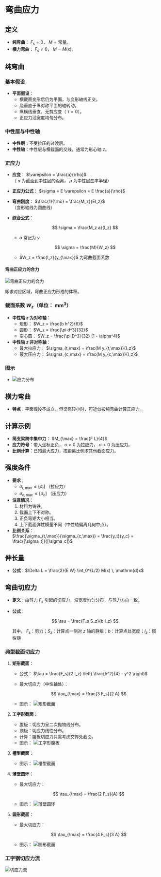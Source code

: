 # 弯曲应力

## 定义

- **纯弯曲**： $F_s = 0$， $M = \text{常量}$。
- **横力弯曲**： $F_s \neq 0$， $M = M(x)$。

## 纯弯曲

### **基本假设**

- **平面假设**：
  - 横截面变形后仍为平面，与变形轴线正交。
  - 绕垂直于纵对称平面的轴转动。
  - 纵横线垂直，无剪应变（ $\tau = 0$）。
  - 正应力沿宽度均匀分布。

### **中性层与中性轴**

- **中性层**：不受拉压的过渡层。
- **中性轴**：中性层与横截面的交线，通常为形心轴 $z$。

### **正应力**

- **应变**： $\varepsilon = \frac{a}{\rho}$  
  （ $a$ 为截面到中性层的距离， $\rho$ 为中性层曲率半径）
- **正应力公式**： $\sigma = E \varepsilon = E \frac{a}{\rho}$
- **弯曲刚度**： $\frac{1}{\rho} = \frac{M_z}{EI_z}$  
  （变形轴线为圆曲线）
- **综合公式**：

  $$
  \sigma = \frac{M_z a}{I_z}
  $$

  - $a$ 常记为 $y$

  $$
  \sigma = \frac{M}{W_z}
  $$

  - $W_z = \frac{I_z}{y_{\max}}$ 为弯曲截面系数

#### **弯曲正应力的合力**

![弯曲正应力的合力](./images/弯曲正应力的合力.png)

即求对应区域，弯曲正应力形成的体积。

### **截面系数 $W_z$**（单位： $\mathrm{mm^3}$）

- **中性轴 $z$ 为对称轴**：
  - 矩形： $W_z = \frac{b h^2}{6}$
  - 圆形： $W_z = \frac{\pi d^3}{32}$
  - 空心圆： $W_z = \frac{\pi D^3}{32} (1 - \alpha^4)$
- **中性轴 $z$ 非对称轴**：
  - 最大拉应力： $\sigma_{t,\max} = \frac{M y_{t,\max}}{I_z}$
  - 最大压应力： $\sigma_{c,\max} = \frac{M y_{c,\max}}{I_z}$

### **图示**

- ![应力分布](images/应力在截面上的分布.png)

## 横力弯曲

- **特点**：平面假设不成立，但梁高较小时，可近似按纯弯曲计算正应力。

## 计算示例

- **简支梁跨中集中力**： $M_{\max} = \frac{F L}{4}$
- **应力符号**：带入坐标正负， $\sigma > 0$ 为拉应力， $\sigma < 0$ 为压应力。
- **比例计算**：已知最大应力，按距离比例求其他截面应力。

## 强度条件

- **要求**：
  - $\sigma_{t,\max} \leq [\sigma_t]$ （拉应力）
  - $\sigma_{c,\max} \leq [\sigma_c]$ （压应力）
- **注意情况**：
  1. 材料为铸铁。
  2. 截面上下不对称。
  3. 正负弯矩大小相当。
  4. 上下截面弹性模量不同（中性轴偏离几何中点）。
- **比例关系**：  
  $\frac{\sigma_{t,\max}}{\sigma_{c,\max}} = \frac{y_t}{y_c} = \frac{[\sigma_t]}{[\sigma_c]}$

## 伸长量

- **公式**：$\Delta L = \frac{2}{E W} \int_0^{L/2} M(x) \, \mathrm{d}x$

## 弯曲切应力

- **定义**：由剪力 $F_s$ 引起的切应力，沿宽度均匀分布，与剪力方向一致。
- **公式**：

  $$
  \tau = \frac{F_s S_z}{b I_z}
  $$

  其中， $F_s$：剪力；$S_z$：计算点一侧对 $z$ 轴的静矩；$b$：计算点处宽度；$I_z$：惯性矩

### **典型截面切应力**

1. **矩形截面**：
   - 公式： $\tau = \frac{F_s}{2 I_z} \left( \frac{h^2}{4} - y^2 \right)$
   - 最大切应力（中性轴处）：

      $$
      \tau_{\max} = \frac{3 F_s}{2 A}
      $$

   - 图示：
      ![矩形截面](images/弯曲应力_矩形截面.png)

2. **工字形截面**：
   - 腹板：切应力呈二次抛物线分布。
   - 顶板：切应力线性分布。
   - 计算：腹板切应力只需考虑交界处截面。
   - 图示：
      ![工字形腹板](images/弯曲应力_工字腹板截面.png)

3. **槽型截面**：
   - 图示：
      ![槽型截面](images/弯曲应力_槽型截面.png)

4. **薄壁圆环**：
   - 最大切应力：

     $$
     \tau_{\max} = \frac{2 F_s}{A}
     $$

   - 图示：
      ![薄壁圆环](images/弯曲应力_薄壁圆环截面.png)

5. **圆形截面**：
   - 最大切应力：

     $$
     \tau_{\max} = \frac{4 F_s}{3 A}
     $$

   - 图示：
      ![圆形截面](images/弯曲应力_圆截面.png)

### **工字钢切应力流**

![切应力流](images/切应力流.png)
